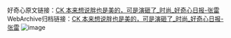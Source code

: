 好奇心原文链接：[CK 本来想说胖也是美的，可是演砸了_时尚_好奇心日报-张雷](https://www.qdaily.com/articles/3539.html)
WebArchive归档链接：[CK 本来想说胖也是美的，可是演砸了_时尚_好奇心日报-张雷](http://web.archive.org/web/20190623152422/https://www.qdaily.com/articles/3539.html)
![image](http://ww3.sinaimg.cn/large/007d5XDply1g3vbdspa41j30u03p3e81)